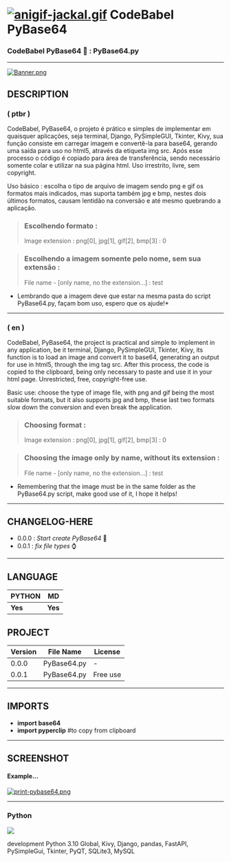 # [![anigif-jackal.gif](https://i.postimg.cc/tCsz4L7n/anigif-jackal.gif)](https://postimg.cc/SJp9Z16m)  CodeBabel PyBase64

### CodeBabel PyBase64 👾 : PyBase64.py
<!--divisores-->
___
[![Banner.png](https://i.postimg.cc/d35m7GZq/Banner.png)](https://postimg.cc/q6CCShGY)

<!-- tipografia -->
## <b class="brd">DESCRIPTIO</b><b>N</b>
### ( ptbr )
CodeBabel, PyBase64, o projeto é prático e simples de implementar em quaisquer aplicações, seja terminal, Django, PySimpleGUI, Tkinter, Kivy, sua função consiste em carregar imagem e convertê-la para base64, gerando uma saída para uso no html5, através da etiqueta img src. Após esse processo o código é copiado para área de transferência, sendo necessário somente colar e utilizar na sua página html. Uso irrestrito, livre, sem copyright.

Uso básico : escolha o tipo de arquivo de imagem sendo png e gif os formatos mais indicados, mas suporta também jpg e bmp, nestes dois últimos formatos, causam lentidão na conversão e até mesmo quebrando a aplicação.

> ### Escolhendo formato : 
> Image extension : png[0], jpg[1], gif[2], bmp[3] : 0

> ### Escolhendo a imagem somente pelo nome, sem sua extensão :
> File name - [only name, no the extension...] : test

* Lembrando que a imagem deve que estar na mesma pasta do script PyBase64.py, façam bom uso, espero que os ajude!*
___
### ( en )
CodeBabel, PyBase64, the project is practical and simple to implement in any application, be it terminal, Django, PySimpleGUI, Tkinter, Kivy, its function is to load an image and convert it to base64, generating an output for use in html5, through the img tag src. After this process, the code is copied to the clipboard, being only necessary to paste and use it in your html page. Unrestricted, free, copyright-free use.

Basic use: choose the type of image file, with png and gif being the most suitable formats, but it also supports jpg and bmp, these last two formats slow down the conversion and even break the application.

> ### Choosing format :
> Image extension : png[0], jpg[1], gif[2], bmp[3] : 0

> ### Choosing the image only by name, without its extension :
> File name - [only name, no the extension...] : test

* Remembering that the image must be in the same folder as the PyBase64.py script, make good use of it, I hope it helps!
___
## <b class="brl">CHANGELOG-HERE</b>
* 0.0.0 : *Start create PyBase64* 🚨
* 0.0.1 : *fix file types* ⌚
___

<!--- tabelas --->
## <b class="brl">LANGUAGE</b>
| PYTHON | MD |
|--------|----|
|<b class="blb">Yes</b>|<b class="blb">Yes</b>|


## <b class="brl">PROJECT</b>
|Version|   File Name  |     License     |
|-------|--------------|-----------------|
| 0.0.0 | PyBase64.py  |        -        |
| 0.0.1 | PyBase64.py  |    Free use     |
___
## <b class="brl">IMPORTS</b>
* <b class="brd">import base64</b>    
* <b class="brd">import pyperclip</b> #to copy from clipboard
    
___
## <b class="brl">SCREENSHOT</b>
#### Example...

[![print-pybase64.png](https://i.postimg.cc/g09X3Vhg/print-pybase64.png)](https://postimg.cc/xXR12btm)
___
<h3>Python</h3>
   <img src="https://img.shields.io/pypi/pyversions/4?color=yellow&label=Python&logo=Python&logoColor=blue&style=for-the-badge">
   <p>development Python 3.10 Global, Kivy, Django, pandas, FastAPI, PySimpleGui, Tkinter, PyQT, SQLite3, MySQL<p>

